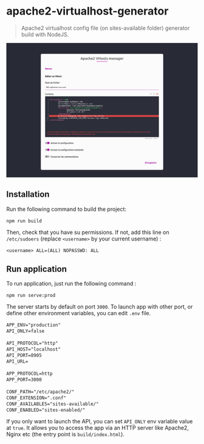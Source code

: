 # apache2-virtualhost-generator

> Apache2 virtualhost config file (on sites-available folder) generator build with NodeJS.

![Editer une configuration](/static/images/pic1.png)

## Installation
Run the following command to build the project:
```SHELL
npm run build
```
Then, check that you have su permissions. If not, add this line on `/etc/sudoers` (replace `<username>` by your current username) :
```SHELL
<username> ALL=(ALL) NOPASSWD: ALL
```
## Run application
To run application, just run the following command :
```SHELL
npm run serve:prod
```

The server starts by default on port `3000`. To launch app with other port, or define other environment variables, you can edit `.env` file.
```SHELL
APP_ENV="production"
API_ONLY=false

API_PROTOCOL="http"
API_HOST="localhost"
API_PORT=8905
API_URL=

APP_PROTOCOL=http
APP_PORT=3000

CONF_PATH="/etc/apache2/"
CONF_EXTENSION=".conf"
CONF_AVAILABLES="sites-available/"
CONF_ENABLED="sites-enabled/"
```

If you only want to launch the API, you can set `API_ONLY` env variable value at `true`.
It allows you to access the app via an HTTP server like Apache2, Nginx etc (the entry point is `build/index.html`).